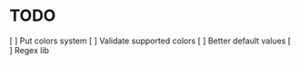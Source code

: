 # TODO

[ ] Put colors system
[ ] Validate supported colors
[ ] Better default values
[ ] Regex lib
